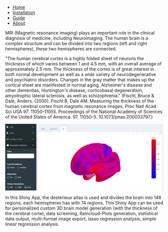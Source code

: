 - [Home](./index.md)
- [Installation](./install.md)
- [Guide](./use.md)
- [About](./about.md)

MRI (Magnetic resonance imaging) plays an important role in the clinical diagnosis of medicine, including Neuroimaging. The human brain is a complex structure and can be divided into two regions (left and right hemispheres), these two hemispheres are connected. 

"The human cerebral cortex is a highly folded sheet of neurons the thickness of which varies between 1 and 4.5 mm, with an overall average of approximately 2.5 mm. The thickness of the cortex is of great interest in both normal development as well as a wide variety of neurodegenerative and psychiatric disorders. Changes in the gray matter that makes up the cortical sheet are manifested in normal aging, Alzheimer's disease and other dementias, Huntington's disease, corticobasal degeneration, amyotrophic lateral sclerosis, as well as schizophrenia." (Fischl, Bruce & Dale, Anders. (2000). Fischl B, Dale AM. Measuring the thickness of the human cerebral cortex from magnetic resonance images. Proc Natl Acad Sci USA 97: 11050-11055. Proceedings of the National Academy of Sciences of the United States of America. 97. 11050-5. 10.1073/pnas.200033797.)

<img src="example.png" align="center"/>

In this Shiny App, the desterieux atlas is used and divides the brain into 148 regions, each hemispheres has with 74 regions. This Shiny App can be used for personalized custom 3D brain model generation (with the thickness of the cerebral corte), data screening, Raincloud-Plots generation, statistical data output, multi-format image export, lasso regression analysis, simple linear regression analysis.